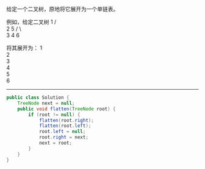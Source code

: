 给定一个二叉树，原地将它展开为一个单链表。

例如，给定二叉树
    1
   / \
  2   5
 / \   \
3   4   6

将其展开为：
1
 \
  2
   \
    3
     \
      4
       \
        5
         \
          6

***

```Java
public class Solution {
    TreeNode next = null;
    public void flatten(TreeNode root) {
        if (root != null) {
            flatten(root.right);
            flatten(root.left);
            root.left = null;
            root.right = next;
            next = root;
        }
    }
}
```